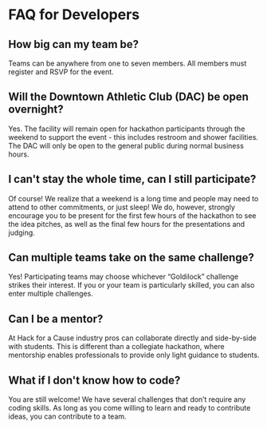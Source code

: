 # FAQ for Developers

## How big can my team be?

Teams can be anywhere from one to seven members. All members must register and RSVP for the event.

## Will the Downtown Athletic Club (DAC) be open overnight?

Yes. The facility will remain open for hackathon participants through the weekend to support the event - this includes restroom and shower facilities. The DAC will only be open to the general public during normal business hours.
 
## I can't stay the whole time, can I still participate?

Of course! We realize that a weekend is a long time and people may need to attend to other commitments, or just sleep! We do, however, strongly encourage you to be present for the first few hours of the hackathon to see the idea pitches, as well as the final few hours for the presentations and judging.

## Can multiple teams take on the same challenge?

Yes!  Participating teams may choose whichever “Goldilock” challenge strikes their interest. If you or your team is particularly skilled, you can also enter multiple challenges.
 
## Can I be a mentor?

At Hack for a Cause industry pros can collaborate directly and side-by-side with students. This is different than a collegiate hackathon, where mentorship enables professionals to provide only light guidance to students.  

## What if I don't know how to code?
You are still welcome! We have several challenges that don’t require any coding skills. As long as you come willing to learn and ready to contribute ideas, you can contribute to a team.
